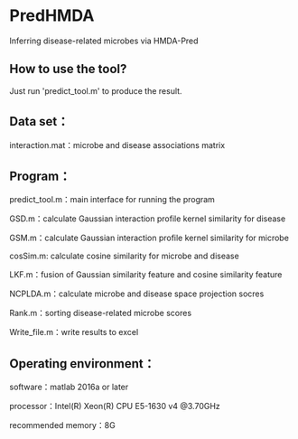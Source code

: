 # PredHMDA
Inferring disease-related microbes via HMDA-Pred

## How to use the tool?

Just run 'predict_tool.m' to produce the result.

## Data set：

interaction.mat：microbe and disease associations  matrix

## Program：

predict_tool.m：main interface for running the program

GSD.m：calculate Gaussian interaction profile kernel similarity for disease

GSM.m：calculate Gaussian interaction profile kernel similarity for microbe

cosSim.m: calculate cosine similarity for microbe and disease

LKF.m：fusion of Gaussian similarity feature and cosine similarity feature

NCPLDA.m：calculate microbe and disease space projection socres

Rank.m：sorting disease-related microbe scores

Write_file.m：write results to excel

## Operating environment：

software：matlab 2016a or later

processor：Intel(R) Xeon(R) CPU E5-1630 v4 @3.70GHz

recommended memory：8G
